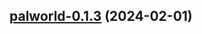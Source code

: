

## [palworld-0.1.3](https://github.com/truecharts/charts/compare/palworld-0.1.2...palworld-0.1.3) (2024-02-01)